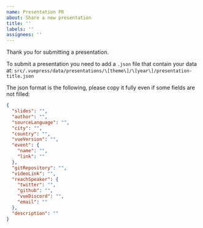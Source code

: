 ```yaml
---
name: Presentation PR
about: Share a new presentation
title: ''
labels: ''
assignees: ''
---
```


Thank you for submitting a presentation.

To submit a presentation you need to add a `.json` file that contain your data at: `src/.vuepress/data/presentations/\[theme\]/\[year\]/presentation-title.json`

The json format is the following, please copy it fully even if some fields are not filled:

```json
{
  "slides": "",
  "author": "",
  "sourceLanguage": "",
  "city": "",
  "country": "",
  "vueVersion": "",
  "event": {
    "name": "",
    "link": ""
  },
  "gitRepository": "",
  "videoLink": "",
  "reachSpeaker": {
    "twitter": "",
    "github": "",
    "vueDiscord": "",
    "email": ""
  },
  "description": ""
}
```
